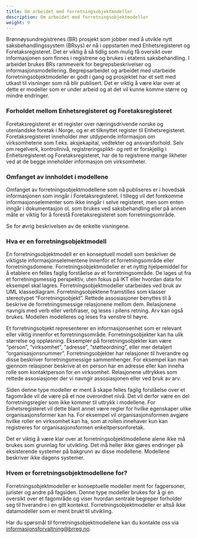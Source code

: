 ```yaml
---
title: Om arbeidet med forretningsobjektmodeller
description: Om arbeidet med forretningsobjektmodeller
weight: 9
---
```


Brønnøysundregistrenes (BR) prosjekt som jobber med å utvikle nytt saksbehandlingssystem (BRsys) er nå i oppstarten med Enhetsregisteret og Foretaksregisteret. Det er viktig å så tidlig som mulig få oversikt over informasjonen som finnes i registrene og brukes i etatens saksbehandling. I arbeidet brukes BRs rammeverk for begrepsbeskrivelser og informasjonsmodellering. Begrepsarbeidet og arbeidet med utarbeide forretningsobjektmodeller er godt i gang og prosjektet har et sett med utkast til visninger som nå blir publisert. Det er viktig å være klar over at dette er modeller som er under arbeid og at det vil kunne komme større og mindre endringer.

### Forholdet mellom Enhetsregisteret og Foretaksregisteret
Foretaksregisteret er et register over næringsdrivende norske og utenlandske foretak i Norge, og er et tilknyttet register til Enhetsregisteret. Foretaksregisteret inneholder mer utdypende informasjon om virksomhetene som f.eks. aksjekapital, vedtekter og ansvarsforhold.
Selv om regelverk, kontrollnivå, registreringsplikt- og rett er forskjellig i Enhetsregisteret og Foretaksregisteret, har de to registrene mange likheter ved at de begge inneholder informasjon om virksomheter.

### Omfanget av innholdet i modellene
Omfanget av forretningsobjektmodellene som nå publiseres er i hovedsak informasjonen som inngår i Foretaksregisteret. I tillegg vil det forekomme informasjonselementer som ikke inngår i selve registeret, men som enten inngår i dokumentasjon ol. som brukes ved saksbehandling eller på annen måte er viktig for å forestå Foretaksregisteret som forretningsområde.

Se for øvrig beskrivelsen av de enkelte visningene.

### Hva er en forretningsobjektmodell
En forretningsobjektmodell er en konseptuell modell som beskriver de viktigste informasjonselementene innenfor et forretningsområde eller forretningsdomene. Forretningsobjektmodeller er et nyttig hjelpemiddel for å etablere en felles faglig forståelse av et forretningsområde. De lages ut fra et forretningsmessig perspektiv, uten fokus på IKT eller hvordan data for eksempel skal lagres. Forretningsobjektmodeller utarbeides ved bruk av UML klassediagram. Forretningsobjektene framstilles som klasser stereotypet “Forretningsobjekt”. Rettede assosiasjoner benyttes til å beskrive de forretningsmessige relasjonene mellom dem. Relasjonene navngis med verb eller verbfraser, og leses i pilens retning. Arv kan også brukes. Modellen modelleres og leses fra venstre til høyre.

Et forretningsobjekt representerer en informasjonsenhet som er relevant eller viktig innenfor et forretningsområde. Forretningsobjekter kan ha ulik størrelse og oppløsning. Eksempler på forretningsobjekter kan være “person”, “virksomhet”, “adresse”, “støtteordning”, eller mer detaljert “organisasjonsnummer”. Forretningsobjekter har relasjoner til hverandre og disse beskriver forretningsmessige sammenhenger. For eksempel kan man gjennom relasjoner beskrive at en person har en adresse eller kan inneha rolle som kontaktperson for en virksomhet. Relasjonene uttrykkes som rettede assosiasjoner der vi navngir assosiasjonen eller ved bruk av arv.

Siden denne type modeller er ment å skape felles faglig forståelse over et fagområde vil de være på et noe overordnet nivå. Det vil derfor være en del forretningsregler som ikke kommer til uttrykk i modellene. For Enhetsregisteret vil dette blant annet være regler for hvilke egenskaper ulike organisasjonsformer kan ha. For eksempel vil organisasjonsformen avgjøre hvilke roller en virksomhet kan ha, som at rollen innehaver kun kan registreres for organisasjonsformen enkeltpersonforetak.

Det er viktig å være klar over at forretningsobjektmodellene alene ikke må brukes som grunnlag for utvikling. Det må heller ikke gjøres endringer på eksisterende systemer på bakgrunn av disse modellene. Modellene beskriver ikke dagens systemer.

### Hvem er forretningsobjektmodellene for?
Forretningsobjektmodeller er konseptuelle modeller ment for fagpersoner, jurister og andre på fagsiden. Denne type modeller brukes for å gi en oversikt over et fagområde og viser hvordan sentrale begreper forholder seg til hverandre i en gitt kontekst. Forretningsobjektmodeller er altså ikke datamodeller som er ment brukt til utvikling.

Har du spørsmål til forretningsobjektmodellene kan du kontakte oss via informasjonsforvaltning@brreg.no.
